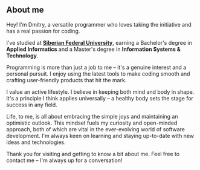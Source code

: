 ---
---

## About me

Hey! I'm Dmitry, a versatile programmer who loves taking the initiative and has a real passion for coding.

I've studied at [**Siberian Federal University**](https://sfu-kras.ru/en), earning a Bachelor's degree in **Applied Informatics** and a Master's degree in **Information Systems & Technology**.

Programming is more than just a job to me – it's a genuine interest and a personal pursuit. I enjoy using the latest tools to make coding smooth and crafting user-friendly products that hit the mark.

I value an active lifestyle. I believe in keeping both mind and body in shape. It's a principle I think applies universally – a healthy body sets the stage for success in any field.

Life, to me, is all about embracing the simple joys and maintaining an optimistic outlook. This mindset fuels my curiosity and open-minded approach, both of which are vital in the ever-evolving world of software development. I'm always keen on learning and staying up-to-date with new ideas and technologies.

Thank you for visiting and getting to know a bit about me. Feel free to contact me – I'm always up for a conversation!
